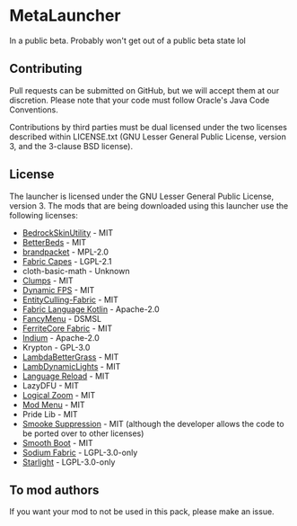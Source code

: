 MetaLauncher
================

In a public beta. Probably won't get out of a public beta state lol

## Contributing

Pull requests can be submitted on GitHub, but we will accept them at our discretion. Please note that your code must follow Oracle's Java Code Conventions.

Contributions by third parties must be dual licensed under the two licenses described within LICENSE.txt (GNU Lesser General Public License, version 3, and the 3-clause BSD license).

## License

The launcher is licensed under the GNU Lesser General Public License, version 3.
The mods that are being downloaded using this launcher use the following licenses:
 - [BedrockSkinUtility](https://github.com/Camotoy/BedrockSkinUtility) - MIT
 - [BetterBeds](https://github.com/TeamMidnightDust/BetterBeds) - MIT
 - [brandpacket](https://github.com/liachmodded/brandpacket) - MPL-2.0
 - [Fabric Capes](https://github.com/CaelTheColher/Capes) - LGPL-2.1
 - cloth-basic-math - Unknown
 - [Clumps](https://github.com/jaredlll08/clumps) - MIT
 - [Dynamic FPS](https://github.com/juliand665/Dynamic-FPS) - MIT
 - [EntityCulling-Fabric](https://github.com/tr7zw/EntityCulling-Fabric) - MIT
 - [Fabric Language Kotlin](https://github.com/FabricMC/fabric-language-kotlin) - Apache-2.0
 - [FancyMenu](https://github.com/Keksuccino/FancyMenu/) - DSMSL
 - [FerriteCore Fabric](https://www.curseforge.com/minecraft/mc-mods/ferritecore-fabric) - MIT
 - [Indium](https://modrinth.com/mod/indium) - Apache-2.0
 - Krypton - GPL-3.0
 - [LambdaBetterGrass](https://github.com/LambdAurora/LambdaBetterGrass) - MIT
 - [LambDynamicLights](https://github.com/LambdAurora/LambDynamicLights) - MIT
 - [Language Reload](https://github.com/Jerozgen/LanguageReload) - MIT
 - LazyDFU - MIT
 - [Logical Zoom](https://github.com/logicalgeekboy/logical_zoom) - MIT
 - [Mod Menu](https://github.com/TerraformersMC/ModMenu) - MIT
 - Pride Lib - MIT
 - [Smooke Suppression](https://gitlab.com/supersaiyansubtlety/smoke_suppression) - MIT (although the developer allows the code to be ported over to other licenses)
 - [Smooth Boot](https://github.com/UltimateBoomer/mc-smoothboot) - MIT
 - [Sodium Fabric](https://github.com/CaffeineMC/sodium-fabric) - LGPL-3.0-only
 - [Starlight](https://github.com/PaperMC/Starlight) - LGPL-3.0-only

## To mod authors
If you want your mod to not be used in this pack, please make an issue. 
